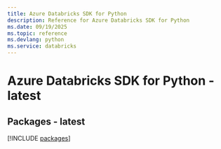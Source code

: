 ```yaml
---
title: Azure Databricks SDK for Python
description: Reference for Azure Databricks SDK for Python
ms.date: 09/19/2025
ms.topic: reference
ms.devlang: python
ms.service: databricks
---
```

# Azure Databricks SDK for Python - latest
## Packages - latest
[!INCLUDE [packages](databricks-index.md)]